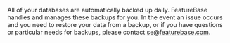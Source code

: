 All of your databases are automatically backed up daily. FeatureBase handles and manages these backups for you. In the event an issue occurs and you need to restore your data from a backup, or if you have questions or particular needs for backups, please contact [se@featurebase.com](mailto:se@featurebase.com).